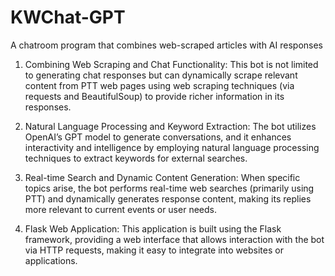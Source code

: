 # KWChat-GPT
A chatroom program that combines web-scraped articles with AI responses

1. Combining Web Scraping and Chat Functionality:
   This bot is not limited to generating chat responses but can dynamically scrape relevant content from PTT web pages using web scraping techniques (via requests and BeautifulSoup) to provide richer information in its responses.

2. Natural Language Processing and Keyword Extraction:
   The bot utilizes OpenAI’s GPT model to generate conversations, and it enhances interactivity and intelligence by employing natural language processing techniques to extract keywords for external searches.

3. Real-time Search and Dynamic Content Generation:
   When specific topics arise, the bot performs real-time web searches (primarily using PTT) and dynamically generates response content, making its replies more relevant to current events or user needs.

4. Flask Web Application:
   This application is built using the Flask framework, providing a web interface that allows interaction with the bot via HTTP requests, making it easy to integrate into websites or applications.

